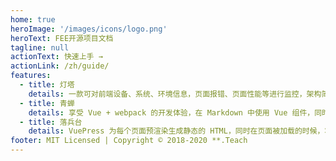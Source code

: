 ```yaml
---
home: true
heroImage: '/images/icons/logo.png'
heroText: FEE开源项目文档
tagline: null
actionText: 快速上手 →
actionLink: /zh/guide/
features:
  - title: 灯塔
    details: 一款可对前端设备、系统、环境信息，页面报错、页面性能等进行监控，架构简单且轻量的前端监控系统
  - title: 青蝉
    details: 享受 Vue + webpack 的开发体验，在 Markdown 中使用 Vue 组件，同时可以使用 Vue 来开发自定义主题。
  - title: 落兵台
    details: VuePress 为每个页面预渲染生成静态的 HTML，同时在页面被加载的时候，将作为 SPA 运行。
footer: MIT Licensed | Copyright © 2018-2020 **.Teach
---
```

